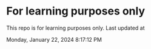 # For learning purposes only
This repo is for learning purposes only.
Last updated at

Monday, January 22, 2024 8:17:12 PM

